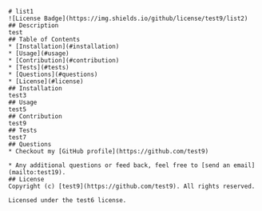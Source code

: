 
    # list1
    ![License Badge](https://img.shields.io/github/license/test9/list2)
    ## Description
    test
    ## Table of Contents
    * [Installation](#installation)
    * [Usage](#usage)
    * [Contribution](#contribution)
    * [Tests](#tests)
    * [Questions](#questions)
    * [License](#license)
    ## Installation
    test3
    ## Usage
    test5
    ## Contribution
    test9
    ## Tests
    test7
    ## Questions
    * Checkout my [GitHub profile](https://github.com/test9)
    
    * Any additional questions or feed back, feel free to [send an email](mailto:test19). 
    ## License
    Copyright (c) [test9](https://github.com/test9). All rights reserved.
    
    Licensed under the test6 license.
    
  